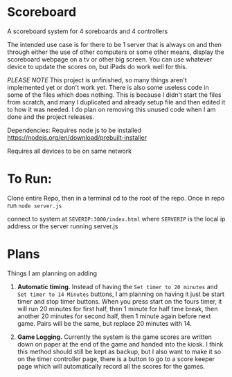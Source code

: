# Scoreboard
A scoreboard system for 4 soreboards and 4 controllers

The intended use case is for there to be 1 server that is always on and then through either the use of other computers or some other means, display the scoreboard webpage on a tv or other big screen. You can use whatever device to update the scores on, but iPads do work well for this.

*PLEASE NOTE*
This project is unfinished, so many things aren't implemented yet or don't work yet.
There is also some useless code in some of the files which does nothing. This is because I didn't start the files from scratch, and many I duplicated and already setup file and then edited it to how it was needed. I do plan on removing this unused code when I am done and the project releases.

Dependencies:
Requires node js to be installed
https://nodejs.org/en/download/prebuilt-installer

Requires all devices to be on same network

# To Run:
Clone entire Repo, then in a terminal cd to the root of the repo. Once in repo run `node server.js`

connect to system at `SEVERIP:3000/index.html` where `SERVERIP` is the local ip address or the server running server.js


# Plans
Things I am planning on adding

1) **Automatic timing.** Instead of having the `Set timer to 20 minutes` and `Set timer to 14 Minutes` buttons, I am planning on having it just be start timer and stop timer buttons. When you press start on the fours timer, it will run 20 minutes for first half, then 1 minute for half time break, then another 20 minutes for second half, then 1 minute again before next game. Pairs will be the same, but replace 20 minutes with 14.

2) **Game Logging.** Currently the system is the game scores are written down on paper at the end of the game and handed into the kiosk. I think this method should still be kept as backup, but I also want to make it so on the timer controller page, there is a button to go to a score keeper page which will automatically record all the scores for the games.
